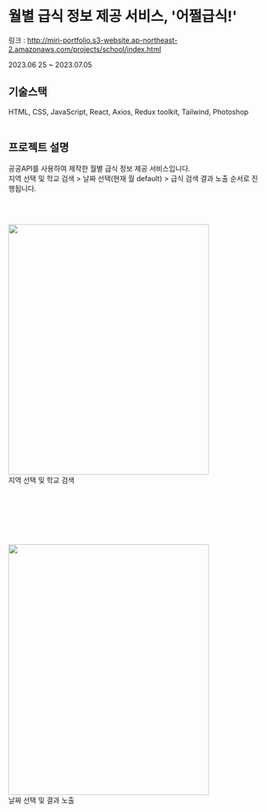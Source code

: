 # 월별 급식 정보 제공 서비스, '어쩔급식!'

링크 : http://miri-portfolio.s3-website.ap-northeast-2.amazonaws.com/projects/school/index.html<br/>

2023.06 25 ~ 2023.07.05
<br/>

## 기술스택
HTML, CSS, JavaScript, React, Axios, Redux toolkit, Tailwind, Photoshop <br/><br/>

## 프로젝트 설명
공공API를 사용하여 제작한 월별 급식 정보 제공 서비스입니다.<br/>
지역 선택 및 학교 검색 > 날짜 선택(현재 월 default) > 급식 검색 결과 노출 순서로 진행됩니다.

<br/><br/>

<img src="https://github.com/cheesepizza453/nenia-clone/assets/71148177/32bf3c18-5f1d-4356-9021-f8475e1544b6"  width="400" height="500"/>
<br/> 지역 선택 및 학교 검색
<br/><br/><br/><br/><br/><br/><br/><br/>
<img src="https://github.com/cheesepizza453/nenia-clone/assets/71148177/3cce72cb-df42-454e-ab67-847f829a8b3a"  width="400" height="500"/>
<br/> 날짜 선택 및 결과 노출
<br/>

<br/><br/>
